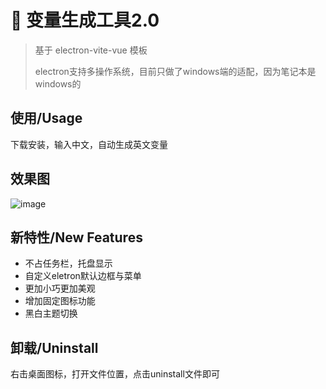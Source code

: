 # 🥳 变量生成工具2.0

> 基于 electron-vite-vue 模板
>
> electron支持多操作系统，目前只做了windows端的适配，因为笔记本是windows的

## 使用/Usage

下载安装，输入中文，自动生成英文变量

## 效果图

![image](https://user-images.githubusercontent.com/57588553/174968234-a5ae1222-a834-4dbc-a529-f0c380b0dcba.png)


## 新特性/New Features

- 不占任务栏，托盘显示
- 自定义eletron默认边框与菜单
- 更加小巧更加美观
- 增加固定图标功能
- 黑白主题切换

## 卸载/Uninstall

右击桌面图标，打开文件位置，点击uninstall文件即可



